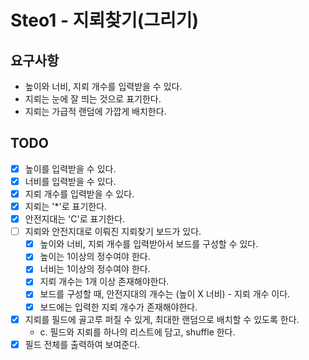 # Steo1 - 지뢰찾기(그리기)

## 요구사항
* 높이와 너비, 지뢰 개수를 입력받을 수 있다.
* 지뢰는 눈에 잘 띄는 것으로 표기한다.
* 지뢰는 가급적 랜덤에 가깝게 배치한다.

## TODO
* [x] 높이를 입력받을 수 있다.
* [x] 너비를 입력받을 수 있다.
* [x] 지뢰 개수를 입력받을 수 있다.
* [x] 지뢰는 '*'로 표기한다.
* [x] 안전지대는 'C'로 표기한다.
* [ ] 지뢰와 안전지대로 이뤄진 지뢰찾기 보드가 있다.
  * [x] 높이와 너비, 지뢰 개수를 입력받아서 보드를 구성할 수 있다.
  * [x] 높이는 1이상의 정수여야 한다.
  * [x] 너비는 1이상의 정수여야 한다.
  * [x] 지뢰 개수는 1개 이상 존재해야한다.
  * [x] 보드를 구성할 때, 안전지대의 개수는 (높이 X 너비) - 지뢰 개수 이다.
  * [x] 보드에는 입력한 지뢰 개수가 존재해야한다.
* [x] 지뢰를 필드에 골고루 퍼질 수 있게, 최대한 랜덤으로 배치할 수 있도록 한다.
  * c. 필드와 지뢰를 하나의 리스트에 담고, shuffle 한다.
* [x] 필드 전체를 출력하여 보여준다.
